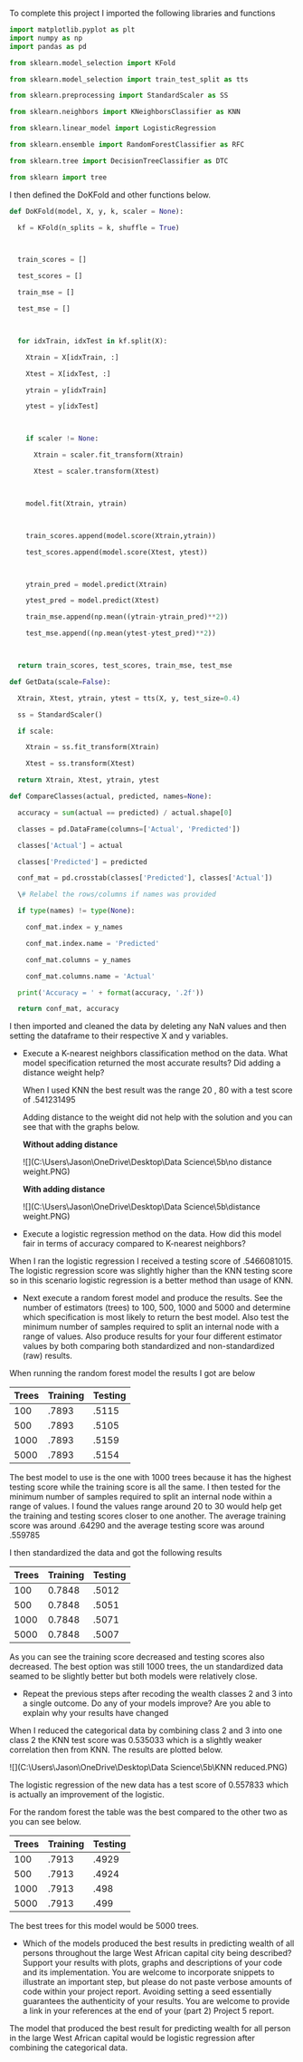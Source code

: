 To complete this project I imported the following libraries and functions 

```python
import matplotlib.pyplot as plt
import numpy as np
import pandas as pd

from sklearn.model_selection import KFold

from sklearn.model_selection import train_test_split as tts

from sklearn.preprocessing import StandardScaler as SS 

from sklearn.neighbors import KNeighborsClassifier as KNN

from sklearn.linear_model import LogisticRegression

from sklearn.ensemble import RandomForestClassifier as RFC

from sklearn.tree import DecisionTreeClassifier as DTC

from sklearn import tree
```

I then defined the DoKFold and other functions below. 

```python
def DoKFold(model, X, y, k, scaler = None):

  kf = KFold(n_splits = k, shuffle = True)



  train_scores = []

  test_scores = []

  train_mse = []

  test_mse = []



  for idxTrain, idxTest in kf.split(X):

​    Xtrain = X[idxTrain, :]

​    Xtest = X[idxTest, :]

​    ytrain = y[idxTrain]

​    ytest = y[idxTest]



​    if scaler != None:

​      Xtrain = scaler.fit_transform(Xtrain)

​      Xtest = scaler.transform(Xtest)



​    model.fit(Xtrain, ytrain)



​    train_scores.append(model.score(Xtrain,ytrain))

​    test_scores.append(model.score(Xtest, ytest))



​    ytrain_pred = model.predict(Xtrain)

​    ytest_pred = model.predict(Xtest)

​    train_mse.append(np.mean((ytrain-ytrain_pred)**2))

​    test_mse.append((np.mean(ytest-ytest_pred)**2))



  return train_scores, test_scores, train_mse, test_mse
```

```python
def GetData(scale=False):

  Xtrain, Xtest, ytrain, ytest = tts(X, y, test_size=0.4)

  ss = StandardScaler()

  if scale:

​    Xtrain = ss.fit_transform(Xtrain)

​    Xtest = ss.transform(Xtest)

  return Xtrain, Xtest, ytrain, ytest
```

```python
def CompareClasses(actual, predicted, names=None):

  accuracy = sum(actual == predicted) / actual.shape[0]

  classes = pd.DataFrame(columns=['Actual', 'Predicted'])

  classes['Actual'] = actual

  classes['Predicted'] = predicted

  conf_mat = pd.crosstab(classes['Predicted'], classes['Actual'])

  \# Relabel the rows/columns if names was provided

  if type(names) != type(None):

​    conf_mat.index = y_names

​    conf_mat.index.name = 'Predicted'

​    conf_mat.columns = y_names

​    conf_mat.columns.name = 'Actual'

  print('Accuracy = ' + format(accuracy, '.2f'))

  return conf_mat, accuracy
```

I then imported and cleaned the data by deleting any NaN values and then setting the dataframe to their respective X and y variables. 

- Execute a K-nearest neighbors classification method on the data. What model specification returned the most accurate results? Did adding a distance weight help?

  When I used KNN the best result was the range 20 , 80 with a test score of .541231495

  Adding distance to the weight did not help with the solution and you can see that with the graphs below. 

  **Without adding distance** 

  ![](C:\Users\Jason\OneDrive\Desktop\Data Science\5b\no distance weight.PNG)

  **With adding distance** 

  ![](C:\Users\Jason\OneDrive\Desktop\Data Science\5b\distance weight.PNG)

- Execute a logistic regression method on the data. How did this model fair in terms of accuracy compared to K-nearest neighbors?

When I ran the logistic regression I received a testing score of .5466081015. The logistic regression score was slightly higher than the KNN testing score so in this scenario logistic regression is a better method than usage of KNN. 

- Next execute a random forest model and produce the results. See the number of estimators (trees) to 100, 500, 1000 and 5000 and determine which specification is most likely to return the best model. Also test the minimum number of samples required to split an internal node with a range of values. Also produce results for your four different estimator values by both comparing both standardized and non-standardized (raw) results.

When running the random forest model the results I got are below 

| Trees | Training | Testing |
| ----- | -------- | ------- |
| 100   | .7893    | .5115   |
| 500   | .7893    | .5105   |
| 1000  | .7893    | .5159   |
| 5000  | .7893    | .5154   |

The best model to use is the one with 1000 trees because it has the highest testing score while the training score is all the same.  I then tested for the minimum number of samples required to split an internal node within a range of values. I found the values range around 20 to 30 would help get the training and testing scores closer to one another. The average training score was around .64290 and the average testing score was around .559785

I then standardized the data and got the following results 

| Trees | Training | Testing |
| ----- | -------- | ------- |
| 100   | 0.7848   | .5012   |
| 500   | 0.7848   | .5051   |
| 1000  | 0.7848   | .5071   |
| 5000  | 0.7848   | .5007   |

As you can see the training score decreased and testing scores also decreased. The best option was still 1000 trees, the un standardized data seamed to be slightly better but both models were relatively close.

- Repeat the previous steps after recoding the wealth classes 2 and 3 into a single outcome. Do any of your models improve? Are you able to explain why your results have changed

When  I reduced the categorical data by combining class 2 and 3 into one class 2 the KNN test score was 0.535033 which is a slightly weaker correlation then from KNN. The results are plotted below. 

![](C:\Users\Jason\OneDrive\Desktop\Data Science\5b\KNN reduced.PNG)

The logistic regression of the new data has a test score of 0.557833 which is actually an improvement of the logistic.

For the random forest the table was the best compared to the other two as you can see below. 

| Trees | Training | Testing |
| ----- | -------- | ------- |
| 100   | .7913    | .4929   |
| 500   | .7913    | .4924   |
| 1000  | .7913    | .498    |
| 5000  | .7913    | .499    |

The best trees for this model would be 5000 trees.

- Which of the models produced the best results in predicting wealth of all persons throughout the large West African capital city being described? Support your results with plots, graphs and descriptions of your code and its implementation. You are welcome to incorporate snippets to illustrate an important step, but please do not paste verbose amounts of code within your project report. Avoiding setting a seed essentially guarantees the authenticity of your results. You are welcome to provide a link in your references at the end of your (part 2) Project 5 report.

The model that produced the best result for predicting wealth for all person in the large West African capital would be logistic regression after combining the categorical data. 